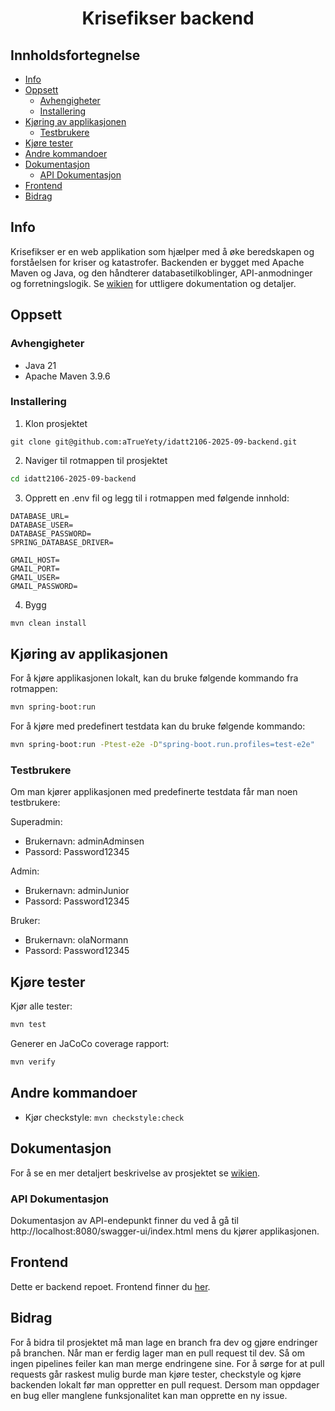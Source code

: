 <h1 align="center">Krisefikser backend</h1>

## Innholdsfortegnelse
- [Info](#info)
- [Oppsett](#oppsett)
  - [Avhengigheter](#avhengigheter)
  - [Installering](#installering)
- [Kjøring av applikasjonen](#kjøring-av-applikasjonen)
  - [Testbrukere](#testbrukere)
- [Kjøre tester](#kjøre-tester)
- [Andre kommandoer](#andre-kommandoer)
- [Dokumentasjon](#dokumentasjon)
  - [API Dokumentasjon](#api-dokumentasjon)
- [Frontend](#frontend)
- [Bidrag](#bidrag)

## Info
Krisefikser er en web applikation som hjælper med å øke beredskapen og forståelsen for kriser og katastrofer. Backenden er bygget med Apache Maven og Java, og den håndterer databasetilkoblinger, API-anmodninger og forretningslogik. Se [wikien](https://github.com/aTrueYety/idatt2106-2025-09-backend/wiki) for uttligere dokumentation og detaljer.

## Oppsett
### Avhengigheter
- Java 21
- Apache Maven 3.9.6


### Installering
1. Klon prosjektet
```
git clone git@github.com:aTrueYety/idatt2106-2025-09-backend.git
```

2. Naviger til rotmappen til prosjektet
```bash
cd idatt2106-2025-09-backend
```

3. Opprett en .env fil og legg til i rotmappen med følgende innhold:
```env
DATABASE_URL=
DATABASE_USER=
DATABASE_PASSWORD=
SPRING_DATABASE_DRIVER=

GMAIL_HOST=
GMAIL_PORT=
GMAIL_USER=
GMAIL_PASSWORD=
```

4. Bygg
```bash
mvn clean install
```

## Kjøring av applikasjonen
For å kjøre applikasjonen lokalt, kan du bruke følgende kommando fra rotmappen:
```bash
mvn spring-boot:run
```

For å kjøre med predefinert testdata kan du bruke følgende kommando:
```bash
mvn spring-boot:run -Ptest-e2e -D"spring-boot.run.profiles=test-e2e"
```

### Testbrukere
Om man kjører applikasjonen med predefinerte testdata får man noen testbrukere:

Superadmin:
- Brukernavn: adminAdminsen
- Passord: Password12345

Admin:
- Brukernavn: adminJunior
- Passord: Password12345

Bruker:
- Brukernavn: olaNormann
- Passord: Password12345

## Kjøre tester
Kjør alle tester:
```bash
mvn test
```
Generer en JaCoCo coverage rapport:
```bash
mvn verify
```

## Andre kommandoer
- Kjør checkstyle: `mvn checkstyle:check`

## Dokumentasjon
For å se en mer detaljert beskrivelse av prosjektet se [wikien](https://github.com/aTrueYety/idatt2106-2025-09-backend/wiki).

### API Dokumentasjon
Dokumentasjon av API-endepunkt finner du ved å gå til http://localhost:8080/swagger-ui/index.html mens du kjører applikasjonen.

## Frontend
Dette er backend repoet. Frontend finner du [her](https://github.com/nikolaitandberg/idatt2106-2025-09-frontend).

## Bidrag
For å bidra til prosjektet må man lage en branch fra dev og gjøre endringer på branchen. Når man er ferdig lager man
en pull request til dev. Så om ingen pipelines feiler kan man merge endringene sine. For å sørge for at pull requests 
går raskest mulig burde man kjøre tester, checkstyle og kjøre backenden lokalt før man oppretter en pull request. Dersom 
man oppdager en bug eller manglene funksjonalitet kan man opprette en ny issue.
